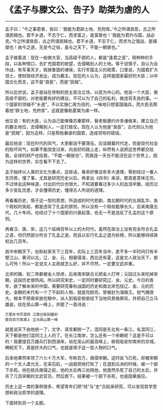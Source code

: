 # 《孟子与滕文公、告子》助桀为虐的人

------

孟子曰：“今之事君者，皆曰：‘我能为君辟土地、充府库。’今之所谓良臣，古之所谓民贼也。君不乡道，不志于仁，而求富之，是富桀也！‘我能为君约与国，战必克。’今之所谓良臣，古之所谓民贼也。君不乡道，不志于仁，而求为之强战，是辅桀也！由今之道，无变今之俗，虽与之天下，不能一朝居也。”

孟子接着说：现在一般做大官，当高级干部的人，都是“逢君之恶”，用种种的手段，以各种借口，去扩充国君的欲望，去侵略别人的土地。等于说慎子，自认为会作战，有军事天才，挑拨鲁国的诸侯，实行军国主义的政策，口里说，为国君扩大领土，使财政经济发达，成为霸主。现在的人认为，这样是国家最好的大臣；以中国文化而言，这不是“良臣”，而是“民贼”。

所以后世说，孟子是站在帝制的民主政治立场，以民为中心的。他说一个大臣，做高级干部的，对老板要有好的建议，不可以为了自己的私利，做违背天良的事。一个国家的领袖不“乡道”，不以实施仁政为目的，一味地只想富国强兵，而大臣去帮着他“辟土地，充府库”，这就是像助夏桀为虐一样。

他又说：有的大臣，认为自己能够像苏秦那样，替老板邀约许多诸侯来，建立自己的霸主地位，去侵略别人，一定打胜仗。现在人认为他是“良臣”，古代则认为他是“民贼”，因为这样，只是帮助暴虐的国君，造成领导的错误。

最后他说：现在时代的风气，大家都说不要落伍，应该跟着时代走，但是现代社会的败坏风气，如果不能改变过来，向良好的路上走，纵然有人说把这世界都交给我，全球的财产也给我，“不能一朝居也”，而我连一天也不能活在这个世界上，因为这样的世界，实在看不下去了。

孟子始终以人类的文化为重点，这些话，看来好像没有多大道理，等到经过一番人生历练，懂了事，尤其是研究历史以后，再拿出《四书》来读，那真是意味无穷。不过体会这种味道，付出的代价也很大，不知道要看过多少人的血泪辛酸，经历过多少变乱忧患，才会懂得历史，懂得古人所说的道理。

再看看历史，慎子这一型的思想，所造成的时代悲剧，南北朝时代的五胡乱华，各个政权的突起，都是违背了孔孟的原则，所以没有一个政权能够长久。后来南唐五代，几十年间，也经过了十个国家的兴衰起落，也无一不是违反了孔孟的这个原则。

再看汉、唐、宋，这几个延绵百年以上的大时代，虽然在政治上没有完全符合孔孟之道，但仍然部分符合了孔孟之道，而且以实行孔孟之道为标榜，所以能够持续政权达几百年。

其中宋朝天下，也称赵家天下三百年，实际上三百年当中，差不多一半时间只有半壁江山，黄河以北，辽、金、元，相替侵凌，西北还有夏，这是文人政治天下，那么可怜！所以一定说文人主政就怎么好，并不尽然，一定要文武并重。

北宋的徽、钦二帝都被金人俘虏，后来南宋联合元把金人打垮；元回过头来吃掉宋朝，这段历史很热闹。所以研究宋史，一定同时要研究辽、金、元史。今日的青年，欲了解未来的中国，需要研究春秋战国的历史和南北宋包括辽、金、元的历史。金朝的末代有一个了不起的人物，就是完颜亮，曾被封为海陵王。他气魄很大，根本不把南宋放在眼中，派人到临安偷偷绘下当地风景做屏风，并把自己立马雄姿，绘在吴山第一峰上，并题了一首诗说：
```
万里车书尽混同 江南岂有别疆封
提兵百万西湖上 立马吴山第一峰
```
就是说天下由他统一了，文字、语言都统一了。混同是东北有一条江，名混同江，天下都是他们混同江上人的了。在长江南岸，怎么还有一个宋朝呢？这是不可以的！我要提百万雄兵打到西湖来，站在吴山的最高峰上，俯视临安你南宋的京城，睥睨天下。真是好大的口气，也就是慎子这一型人物的口气。

后来他果然率领了六七十万大军，号称百万，南侵宋朝。这时岳飞已死，却被宋朝的一个文人虞允文，在采石矶，一战就把他打败了；在退到瓜洲的时候，被一个部下杀死。他在统兵南侵之前，他的太后再三劝阻他，他竟然杀死了自己的太后，并杀了几百宋朝的文武官员，然后南下。结果被一个部下杀死，也是因果报应。

历史上这一类的事例很多，希望青年们把“经”与“史”合起来研究，可以发现哲学思想和政治哲学的道理。

下面转到另一个主题。

